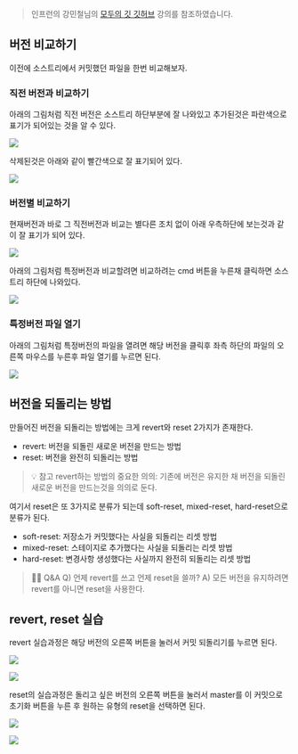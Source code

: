 > 인프런의 강민철님의 [모두의 깃 깃허브](https://www.inflearn.com/course/%EB%AA%A8%EB%91%90%EC%9D%98-%EA%B9%83-%EA%B9%83%ED%97%88%EB%B8%8C/dashboard) 강의를 참조하였습니다.

## 버전 비교하기

이전에 소스트리에서 커밋했던 파일을 한번 비교해보자.

### 직전 버전과 비교하기

아래의 그림처럼 직전 버전은 소스트리 하단부분에 잘 나와있고 추가된것은 파란색으로 표기가 되어있는 것을 알 수 있다.

![](https://velog.velcdn.com/images/bini/post/3ef73846-7a69-45a0-beba-951d0707083c/image.png)

삭제된것은 아래와 같이 빨간색으로 잘 표기되어 있다.

![](https://velog.velcdn.com/images/bini/post/503820c9-c1d8-48ea-b3e1-d11f5970d02a/image.png)

### 버전별 비교하기

현재버전과 바로 그 직전버전과 비교는 별다른 조치 없이 아래 우측하단에 보는것과 같이 잘 표기가 되어 있다.

![](https://velog.velcdn.com/images/bini/post/11d281b1-6064-4bf9-b31d-1c695e8dc242/image.png)

아래의 그림처럼 특정버전과 비교할려면 비교하려는 cmd 버튼을 누른채 클릭하면 소스트리 하단에 나와있다.

![](https://velog.velcdn.com/images/bini/post/0a18909e-a50e-4189-b2b1-8309f6258a3e/image.png)

### 특정버전 파일 열기

아래의 그림처럼 특정버전의 파일을 열려면 해당 버전을 클릭후 좌측 하단의 파일의 오른쪽 마우스를 누른후 파일 열기를 누르면 된다.

![](https://velog.velcdn.com/images/bini/post/81cb6e98-4f4a-437f-89de-8934e15c0c26/image.png)

## 버전을 되돌리는 방법

만들어진 버전을 되돌리는 방법에는 크게 revert와 reset 2가지가 존재한다.

- revert: 버전을 되돌린 새로운 버전을 만드는 방법
- reset: 버전을 완전히 되돌리는 방법

> 💡 참고
> revert하는 방법의 중요한 의의: 기존에 버전은 유지한 채 버전을 되돌린 새로운 버전을 만드는것을 의의로 둔다.

여기서 reset은 또 3가지로 분류가 되는데 soft-reset, mixed-reset, hard-reset으로 분류가 된다.

- soft-reset: 저장소가 커밋했다는 사실을 되돌리는 리셋 방법
- mixed-reset: 스테이지로 추가했다는 사실을 되돌리는 리셋 방법
- hard-reset: 변경사항 생성했다는 사실까지 완전히 되돌리는 리셋 방법

> 🙋🏻 Q&A
> Q) 언제 revert를 쓰고 언제 reset을 쓸까?
> A) 모든 버전을 유지하려면 revert를 아니면 reset을 사용한다.

## revert, reset 실습

revert 실습과정은 해당 버전의 오른쪽 버튼을 눌러서 커밋 되돌리기를 누르면 된다.

![](https://velog.velcdn.com/images/bini/post/f8e2b078-475c-4f21-9360-8875664d8a91/image.png)

![](https://velog.velcdn.com/images/bini/post/3fefb6fe-a551-4f4d-a5a2-e5de357c98a1/image.png)

reset의 실습과정은 돌리고 싶은 버전의 오른쪽 버튼을 눌러서 master를 이 커밋으로 초기화 버튼을 누른 후 원하는 유형의 reset을 선택하면 된다.

![](https://velog.velcdn.com/images/bini/post/b9d232a9-e242-4d99-b8b6-9617b61dcc97/image.png)

![](https://velog.velcdn.com/images/bini/post/f98b350b-4189-46b7-8697-f6e286e8d2ba/image.png)
